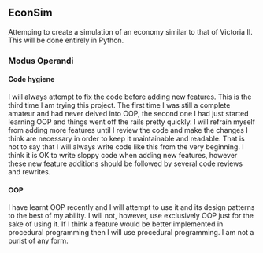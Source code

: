 ## EconSim
Attemping to create a simulation of an economy similar to that of Victoria II. This will be done entirely in Python.

### Modus Operandi

#### Code hygiene
I will always attempt to fix the code before adding new features. This is the third time I am trying this project. The first time I was still a complete amateur and had never delved into OOP, the second one I had just started learning OOP and things went off the rails pretty quickly. I will refrain myself from adding more features until I review the code and make the changes I think are necessary in order to keep it maintainable and readable. That is not to say that I will always write code like this from the very beginning. I think it is OK to write sloppy code when adding new features, however these new feature additions should be followed by several code reviews and rewrites.

#### OOP
I have learnt OOP recently and I will attempt to use it and its design patterns to the best of my ability. I will not, however, use exclusively OOP just for the sake of using it. If I think a feature would be better implemented in procedural programming then I will use procedural programming. I am not a purist of any form.
